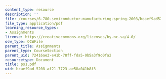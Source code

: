 ```yaml
---
content_type: resource
description: ''
file: /courses/6-780-semiconductor-manufacturing-spring-2003/bcaef9ad5208af217723ae58a041b8f3_ps1.pdf
file_type: application/pdf
learning_resource_types:
- Assignments
license: https://creativecommons.org/licenses/by-nc-sa/4.0/
ocw_type: OCWFile
parent_title: Assignments
parent_type: CourseSection
parent_uid: 72416ae2-e41b-78ff-fda5-0b5a3f9c0fa2
resourcetype: Document
title: ps1.pdf
uid: bcaef9ad-5208-af21-7723-ae58a041b8f3
---
```

